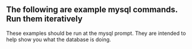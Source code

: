 ## The following are example mysql commands. Run them iteratively

These examples should be run at the mysql prompt. They are intended to help show you what the database is doing.